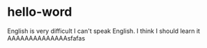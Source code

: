 # hello-word
English is very difficult
I can't speak English. I think I should learn it
AAAAAAAAAAAAAAsfafas
